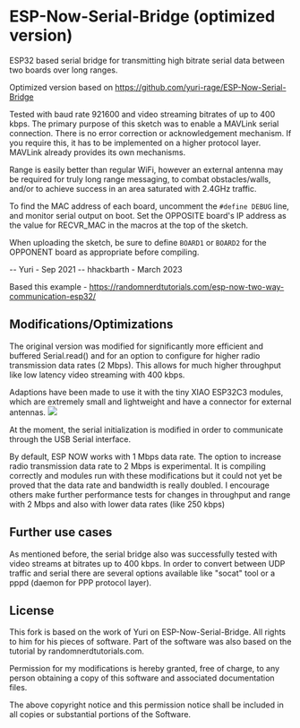 # ESP-Now-Serial-Bridge (optimized version)

ESP32 based serial bridge for transmitting high bitrate serial data between two boards over long ranges.

Optimized version based on https://github.com/yuri-rage/ESP-Now-Serial-Bridge

Tested with baud rate 921600 and video streaming bitrates of up to 400 kbps.
The primary purpose of this sketch was to enable a MAVLink serial connection.
There is no error correction or acknowledgement mechanism. If you require this, it has to be implemented on a higher protocol layer. MAVLink already provides its own mechanisms.

Range is easily better than regular WiFi, however an external antenna may be required for truly long range messaging, to combat obstacles/walls, and/or to achieve success in an area saturated with 2.4GHz traffic.

To find the MAC address of each board, uncomment the `#define DEBUG` line, and monitor serial output on boot.  Set the OPPOSITE board's IP address as the value for RECVR_MAC in the macros at the top of the sketch.

When uploading the sketch, be sure to define `BOARD1` or `BOARD2` for the OPPONENT board
as appropriate before compiling.

-- Yuri - Sep 2021
-- hhackbarth - March 2023

Based this example - https://randomnerdtutorials.com/esp-now-two-way-communication-esp32/

## Modifications/Optimizations

The original version was modified for significantly more efficient and buffered Serial.read()
and for an option to configure for higher radio transmission data rates (2 Mbps).
This allows for much higher throughput like low latency video streaming with 400 kbps.

Adaptions have been made to use it with the tiny XIAO ESP32C3 modules, which are extremely small
and lightweight and have a connector for external antennas.
<img src="https://live.staticflickr.com/65535/52613792130_c31a772c7c_b.jpg">

At the moment, the serial initialization is modified in order to communicate through the USB Serial interface.

By default, ESP NOW works with 1 Mbps data rate.
The option to increase radio transmission data rate to 2 Mbps is experimental.
It is compiling correctly and modules run with these modifications but it could
not yet be proved that the data rate and bandwidth is really doubled.
I encourage others make further performance tests for changes in throughput and range
with 2 Mbps and also with lower data rates (like 250 kbps)

## Further use cases

As mentioned before, the serial bridge also was successfully tested with video
streams at bitrates up to 400 kbps. In order to convert between UDP traffic and serial
there are several options available like "socat" tool or a pppd (daemon for PPP protocol layer).

## License

This fork is based on the work of Yuri on ESP-Now-Serial-Bridge. All rights to him for his pieces of software. Part of the software was also based on the tutorial by randomnerdtutorials.com.

Permission for my modifications is hereby granted, free of charge, to any person obtaining a copy of this software and associated documentation files.

The above copyright notice and this permission notice shall be included in all copies or substantial portions of the Software.
